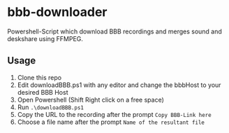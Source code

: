 # bbb-downloader
Powershell-Script which download BBB recordings and merges sound and deskshare using FFMPEG.

## Usage
1. Clone this repo
2. Edit downloadBBB.ps1 with any editor and change the bbbHost to your desired BBB Host
3. Open Powershell (Shift Right click on a free space)
4. Run `.\downloadBBB.ps1`
5. Copy the URL to the recording after the prompt `Copy BBB-Link here`
6. Choose a file name after the prompt `Name of the resultant file`
